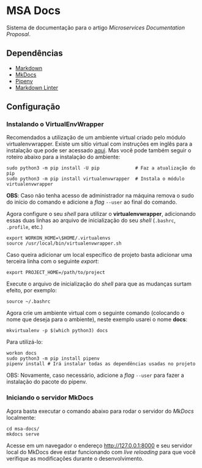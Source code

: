 # MSA Docs

Sistema de documentação para o artigo _Microservices Documentation Proposal_.

## Dependências

- [Markdown](https://www.markdownguide.org)
- [MkDocs](https://www.mkdocs.org)
- [Pipenv](https://github.com/pypa/pipenv)
- [Markdown Linter](https://github.com/markdownlint/markdownlint)

## Configuração

### Instalando o VirtualEnvWrapper

Recomendados a utilização de um ambiente virtual criado pelo módulo
virtualenvwrapper. Existe um sítio virtual com instruções em inglês para a
instalação que pode ser acessado
[aqui](https://virtualenvwrapper.readthedocs.io/en/latest/install.html).
Mas você pode também seguir o roteiro abaixo para a instalação do ambiente:

```shell
sudo python3 -m pip install -U pip             # Faz a atualização do pip
sudo python3 -m pip install virtualenvwrapper  # Instala o módulo virtualenvwrapper
```

**OBS**: Caso não tenha acesso de administrador na máquina remova o sudo do
início do comando e adicione a _flag_ `--user` ao final do comando.

Agora configure o seu _shell_ para utilizar o **virtualenvwrapper**, adicionando essas
duas linhas ao arquivo de inicialização do seu _shell_ (`.bashrc`, `.profile`, etc.)

```shell
export WORKON_HOME=\$HOME/.virtualenvs
source /usr/local/bin/virtualenvwrapper.sh
```

Caso queira adicionar um local específico de projeto basta adicionar uma
terceira linha com o seguinte _export_:

```shell
export PROJECT_HOME=/path/to/project
```

Execute o arquivo de inicialização do _shell_ para que as mudanças surtam
efeito, por exemplo:

```shell
source ~/.bashrc
```

Agora crie um ambiente virtual com o seguinte comando (colocando o nome que
deseja para o ambiente), neste exemplo usarei o nome **docs**:

```shell
mkvirtualenv -p $(which python3) docs
```

Para utilizá-lo:

```shell
workon docs
sudo python3 -m pip install pipenv
pipenv install # Irá instalar todas as dependências usadas no projeto
```

OBS: Novamente, caso necessário, adicione a _flag_ `--user` para fazer a
instalação do pacote do pipenv.

### Iniciando o servidor MkDocs

Agora basta executar o comando abaixo para rodar o servidor do _MkDocs_
localmente:

```shell
cd msa-docs/
mkdocs serve
```

Acesse em um navegador o endereço http://127.0.0.1:8000 e seu servidor local do
MkDocs deve estar funcionando com _live reloading_ para que você verifique as
modificações durante o desenvolvimento.
